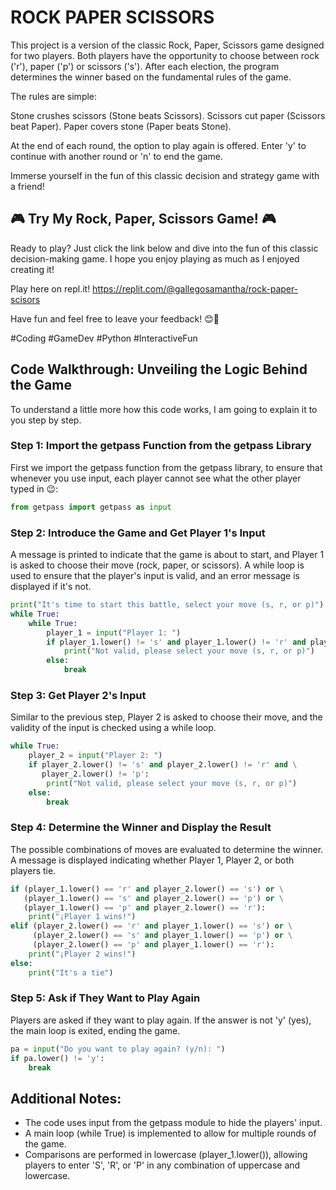 # ROCK PAPER SCISSORS
This project is a version of the classic Rock, Paper, Scissors game designed for two players. Both players have the opportunity to choose between rock ('r'), paper ('p') or scissors ('s'). After each election, the program determines the winner based on the fundamental rules of the game.

The rules are simple:

Stone crushes scissors (Stone beats Scissors).
Scissors cut paper (Scissors beat Paper).
Paper covers stone (Paper beats Stone).

At the end of each round, the option to play again is offered. Enter 'y' to continue with another round or 'n' to end the game.

Immerse yourself in the fun of this classic decision and strategy game with a friend!

## 🎮 Try My Rock, Paper, Scissors Game! 🎮
Ready to play? Just click the link below and dive into the fun of this classic decision-making game. I hope you enjoy playing as much as I enjoyed creating it!

Play here on repl.it!
https://replit.com/@gallegosamantha/rock-paper-scisors

Have fun and feel free to leave your feedback! 😊👾

#Coding #GameDev #Python #InteractiveFun

## Code Walkthrough: Unveiling the Logic Behind the Game
To understand a little more how this code works, I am going to explain it to you step by step.

### Step 1: Import the getpass Function from the getpass Library
First we  import the getpass function from the getpass library, to ensure that whenever you use input, each player cannot see what the other player typed in 😉:

```python
from getpass import getpass as input
```
### Step 2: Introduce the Game and Get Player 1's Input
A message is printed to indicate that the game is about to start, and Player 1 is asked to choose their move (rock, paper, or scissors). A while loop is used to ensure that the player's input is valid, and an error message is displayed if it's not.
```python
print("It's time to start this battle, select your move (s, r, or p)")
while True:
    while True:    
        player_1 = input("Player 1: ")
        if player_1.lower() != 's' and player_1.lower() != 'r' and player_1.lower() != 'p':
            print("Not valid, please select your move (s, r, or p)")
        else:
            break
```
### Step 3: Get Player 2's Input
Similar to the previous step, Player 2 is asked to choose their move, and the validity of the input is checked using a while loop.
```python
while True:
    player_2 = input("Player 2: ")
    if player_2.lower() != 's' and player_2.lower() != 'r' and \
       player_2.lower() != 'p':
        print("Not valid, please select your move (s, r, or p)")
    else:
        break
```
### Step 4: Determine the Winner and Display the Result
The possible combinations of moves are evaluated to determine the winner. A message is displayed indicating whether Player 1, Player 2, or both players tie.

```python
if (player_1.lower() == 'r' and player_2.lower() == 's') or \
   (player_1.lower() == 's' and player_2.lower() == 'p') or \
   (player_1.lower() == 'p' and player_2.lower() == 'r'):
    print("¡Player 1 wins!")
elif (player_2.lower() == 'r' and player_1.lower() == 's') or \
     (player_2.lower() == 's' and player_1.lower() == 'p') or \
     (player_2.lower() == 'p' and player_1.lower() == 'r'):
    print("¡Player 2 wins!")
else:
    print("It's a tie")
```
### Step 5: Ask if They Want to Play Again
Players are asked if they want to play again. If the answer is not 'y' (yes), the main loop is exited, ending the game.
```python
pa = input("Do you want to play again? (y/n): ")
if pa.lower() != 'y':
    break
```
## Additional Notes:
* The code uses input from the getpass module to hide the players' input.
* A main loop (while True) is implemented to allow for multiple rounds of the game.
* Comparisons are performed in lowercase (player_1.lower()), allowing players to enter 'S', 'R', or 'P' in any combination of uppercase and lowercase.
